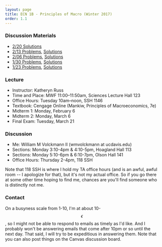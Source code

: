 ```yaml
---
layout: page
title: ECN 1B - Principles of Macro (Winter 2017)
order: 1.1
---
```


### Discussion Materials
* [2/20 Solutions](discussion-2-20-ans.pdf)
* [2/13 Problems](discussion-2-13.pdf), [Solutions](discussion-2-13-ans.pdf)
* [2/06 Problems](discussion-2-06.pdf), [Solutions](discussion-2-06-ans.pdf)
* [1/30 Problems](discussion-1-30.pdf), [Solutions](discussion-1-30-ans.pdf)
* [1/23 Problems](discussion-1-23.pdf), [Solutions](discussion-1-23-ans.pdf)


### Lecture

* Instructor: Katheryn Russ
* Time and Place: MWF 11:00–11:50am, Sciences Lecture Hall 123
* Office Hours: Tuesday 10am–noon, SSH 1146
* Textbook: Cengage Online (Mankiw, Principles of Macroeconomics, 7e)
* Midterm 1: Monday, February 6
* Midterm 2: Monday, March 6
* Final Exam: Tuesday, March 21


### Discussion
* Me: William M Volckmann II (wmvolckmann at ucdavis.edu)
* Sections: Monday 3:10-4pm & 4:10-5pm, Hoagland Hall 113
* Sections: Monday 5:10-6pm & 6:10-7pm, Olson Hall 141
* Office Hours: Thursday 2-4pm, 118 SSH

Note that 118 SSH is where I hold my TA office hours (and is an awful, awful
  room -- I apologize for that), but it's not my actual office. So if you go there at
  some other time hoping to find me, chances are
  you'll find someone who is distinctly not me.


### Contact

On a busyness scale from 1-10, I'm at about 10-$$\epsilon$$, so I might not be
 able to respond to emails as timely as I'd like. And I probably won't be
 answering emails that come after 10pm or so until the next day. That said, I
 will try to be expeditious in answering them. Note that you can also post
 things on the Canvas discussion board.
